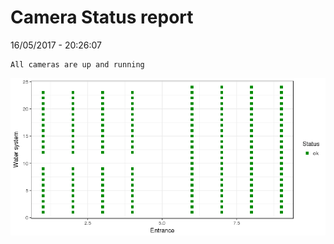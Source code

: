 Camera Status report
================
16/05/2017 - 20:26:07

    All cameras are up and running

![](camreport_files/figure-markdown_github/unnamed-chunk-2-1.png)

